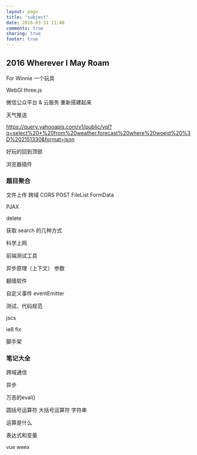 ```yaml
---
layout: page
title: "subject"
date: 2016-03-31 11:40
comments: true
sharing: true
footer: true
---
```


## 2016 Wherever I May Roam

For Winnie 一个玩具

WebGl three.js

微信公众平台 & 云服务 重新搭建起来

天气推送

https://query.yahooapis.com/v1/public/yql?q=select%20*%20from%20weather.forecast%20where%20woeid%20%3D%202151330&format=json

好玩的回到顶部

浏览器插件

### 题目聚合

文件上传 跨域 CORS POST FileList FormData

PJAX

delete

获取 search 的几种方式

科学上网

前端测试工具

异步原理（上下文） 参数

翻墙软件

自定义事件 eventEmitter

测试、代码规范

jscs

ie8 fix

脚手架

### 笔记大全

跨域通信

异步

万恶的eval()

圆括号运算符 大括号运算符 字符串

运算是什么

表达式和变量

vue weex
